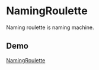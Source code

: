 # NamingRoulette
Naming roulette is naming machine.

## Demo
[NamingRoulette](https://kyourikey.github.io/NamingRoulette/)
